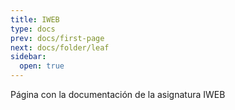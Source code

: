 ```yaml
---
title: IWEB
type: docs
prev: docs/first-page
next: docs/folder/leaf
sidebar:
  open: true
---
```


Página con la documentación de la asignatura IWEB
